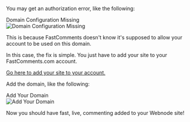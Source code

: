 You may get an authorization error, like the following:

<div class="screenshot white-bg">
    <div class="title">Domain Configuration Missing</div>
    <img class="screenshot-image" src="/images/installation-guides/installation-guide-webflow-step-5.png" alt="Domain Configuration Missing" />
</div>

This is because FastComments doesn't know it's supposed to allow your account to be used on this domain.

In this case, the fix is simple. You just have to add your site to your FastComments.com account.

[Go here to add your site to your account.](https://fastcomments.com/auth/my-account/configure-domains)

Add the domain, like the following:

<div class="screenshot white-bg">
    <div class="title">Add Your Domain</div>
    <img class="screenshot-image" src="/images/installation-guides/installation-guide-webflow-step-6.png" alt="Add Your Domain" />
</div>

Now you should have fast, live, commenting added to your Webnode site!
